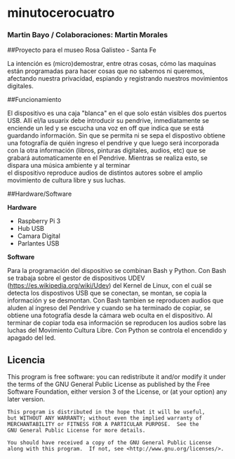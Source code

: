 # minutocerocuatro
### Martin Bayo / Colaboraciones: Martin Morales 

##Proyecto para el museo Rosa Galisteo - Santa Fe

La intención es (micro)demostrar, entre otras cosas, cómo las maquinas están programadas para hacer cosas que no sabemos ni queremos, afectando nuestra privacidad, espiando y registrando nuestros movimientos digitales. 

##Funcionamiento

El dispositivo es una caja "blanca" en el que solo están visibles dos puertos USB. Allí el/la usuarix debe introducir su pendrive, inmediatamente se enciende un led y se escucha una voz en off que indica que se está guardando información. Sin que se permita ni se sepa el dispostivo obtiene una fotografía de quién ingreso el pendrive y que luego será incorporada con la otra información (libros, pinturas digitales, audios, etc) que se grabará automaticamente en el Pendrive. Mientras se realiza esto, se dispara una música ambiente y al terminar    
el dispositivo reproduce audios de distintos autores sobre el amplio movimiento de cultura libre y sus luchas.

 
##Hardware/Software

**Hardware**
- Raspberry Pi 3
- Hub USB
- Camara Digital
- Parlantes USB

**Software**

Para la programación del dispositivo se combinan Bash y Python.
Con Bash se trabaja sobre el gestor de dispositivos UDEV (https://es.wikipedia.org/wiki/Udev) del Kernel de Linux, con el cuál se detecta los dispostivos USB que se conectan, se montan, se copia la información y se desmontan. Con Bash tambien se reproducen audios que aluden al ingreso del Pendrive y cuando se ha terminado de copiar, se obtiene una fotografía desde la cámara web oculta en el dispositivo. Al terminar de copiar toda esa información se reproducen los audios sobre las luchas del Movimiento Cultura Libre.
Con Python se controla el encendido y apagado del led.

## Licencia
 This program is free software: you can redistribute it and/or modify
    it under the terms of the GNU General Public License as published by
    the Free Software Foundation, either version 3 of the License, or
    (at your option) any later version.

    This program is distributed in the hope that it will be useful,
    but WITHOUT ANY WARRANTY; without even the implied warranty of
    MERCHANTABILITY or FITNESS FOR A PARTICULAR PURPOSE.  See the
    GNU General Public License for more details.

    You should have received a copy of the GNU General Public License
    along with this program.  If not, see <http://www.gnu.org/licenses/>.
